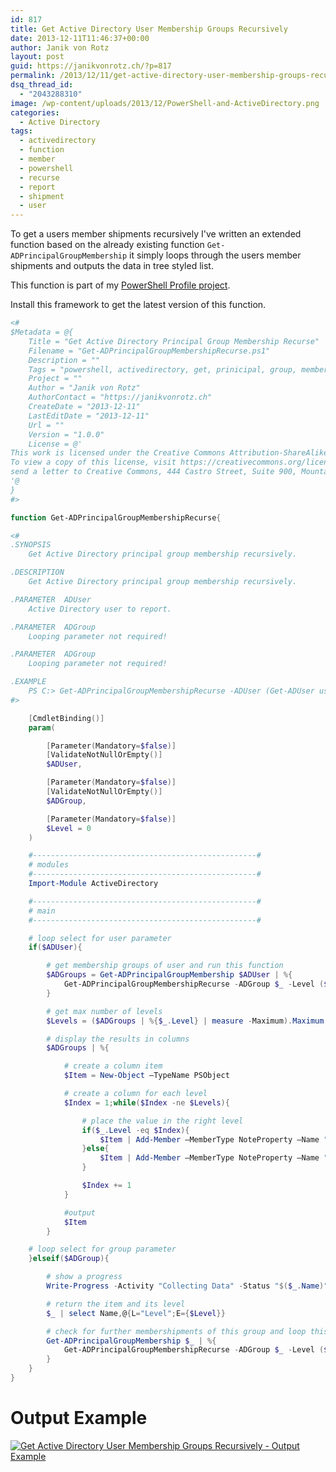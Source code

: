 ```yaml
---
id: 817
title: Get Active Directory User Membership Groups Recursively
date: 2013-12-11T11:46:37+00:00
author: Janik von Rotz
layout: post
guid: https://janikvonrotz.ch/?p=817
permalink: /2013/12/11/get-active-directory-user-membership-groups-recursively/
dsq_thread_id:
  - "2043288310"
image: /wp-content/uploads/2013/12/PowerShell-and-ActiveDirectory.png
categories:
  - Active Directory
tags:
  - activedirectory
  - function
  - member
  - powershell
  - recurse
  - report
  - shipment
  - user
---
```

To get a users member shipments recursively I've written an extended function based on the already existing function `Get-ADPrincipalGroupMembership` it simply loops through the users member shipments and outputs the data in tree styled list.

<!--more-->This function is part of my <a href="https://github.com/janikvonrotz/PowerShell-Profile">PowerShell Profile project</a>.
Install this framework to get the latest version of this function.

```powershell
<#
$Metadata = @{
	Title = "Get Active Directory Principal Group Membership Recurse"
	Filename = "Get-ADPrincipalGroupMembershipRecurse.ps1"
	Description = ""
	Tags = "powershell, activedirectory, get, prinicipal, group, membership, recurse"
	Project = ""
	Author = "Janik von Rotz"
	AuthorContact = "https://janikvonrotz.ch"
	CreateDate = "2013-12-11"
	LastEditDate = "2013-12-11"
	Url = ""
	Version = "1.0.0"
	License = @'
This work is licensed under the Creative Commons Attribution-ShareAlike 3.0 Switzerland License.
To view a copy of this license, visit https://creativecommons.org/licenses/by-sa/3.0/ch/ or
send a letter to Creative Commons, 444 Castro Street, Suite 900, Mountain View, California, 94041, USA.
'@
}
#>

function Get-ADPrincipalGroupMembershipRecurse{

<#
.SYNOPSIS
    Get Active Directory principal group membership recursively.

.DESCRIPTION
	Get Active Directory principal group membership recursively.

.PARAMETER  ADUser
	Active Directory user to report.

.PARAMETER  ADGroup
	Looping parameter not required!

.PARAMETER  ADGroup
    Looping parameter not required!

.EXAMPLE
	PS C:> Get-ADPrincipalGroupMembershipRecurse -ADUser (Get-ADUser user1) | Out-GridView
#>

	[CmdletBinding()]
	param(

		[Parameter(Mandatory=$false)]
		[ValidateNotNullOrEmpty()]
		$ADUser,

		[Parameter(Mandatory=$false)]
		[ValidateNotNullOrEmpty()]
		$ADGroup,

        [Parameter(Mandatory=$false)]
        $Level = 0
    )

    #--------------------------------------------------#
    # modules
    #--------------------------------------------------#
    Import-Module ActiveDirectory

    #--------------------------------------------------#
    # main
    #--------------------------------------------------#

    # loop select for user parameter
    if($ADUser){

        # get membership groups of user and run this function
        $ADGroups = Get-ADPrincipalGroupMembership $ADUser | %{
            Get-ADPrincipalGroupMembershipRecurse -ADGroup $_ -Level ($Level+1)
        }

        # get max number of levels
        $Levels = ($ADGroups | %{$_.Level} | measure -Maximum).Maximum + 1

        # display the results in columns
        $ADGroups | %{

            # create a column item
            $Item = New-Object –TypeName PSObject

            # create a column for each level
            $Index = 1;while($Index -ne $Levels){

                # place the value in the right level
                if($_.Level -eq $Index){
                    $Item | Add-Member –MemberType NoteProperty –Name "Level $Index" –Value $_.Name
                }else{
                    $Item | Add-Member –MemberType NoteProperty –Name "Level $Index" –Value ""
                }

                $Index += 1
            }

            #output
            $Item
        }

    # loop select for group parameter
    }elseif($ADGroup){

        # show a progress
        Write-Progress -Activity "Collecting Data" -Status "$($_.Name)" -PercentComplete (Get-Random -Minimum 1 -Maximum 100)

        # return the item and its level
        $_ | select Name,@{L="Level";E={$Level}}

        # check for further membershipments of this group and loop this function
        Get-ADPrincipalGroupMembership $_ | %{
            Get-ADPrincipalGroupMembershipRecurse -ADGroup $_ -Level ($Level+1)
        }
    }
}
```

<h1>Output Example</h1>

[![Get Active Directory User Membership Groups Recursively - Output Example](/wp-content/uploads/2013/12/Get-Active-Directory-User-Membership-Groups-Recursively-Output-Example.png)](/wp-content/uploads/2013/12/Get-Active-Directory-User-Membership-Groups-Recursively-Output-Example.png)